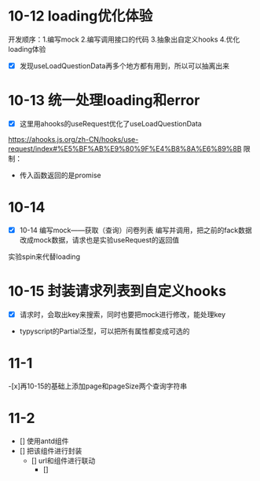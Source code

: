 # 10-12 loading优化体验
开发顺序：1.编写mock 2.编写调用接口的代码 3.抽象出自定义hooks 4.优化loading体验
- [x] 发现useLoadQuestionData再多个地方都有用到，所以可以抽离出来

# 10-13 统一处理loading和error
- [x] 这里用ahooks的useRequest优化了useLoadQuestionData

https://ahooks.js.org/zh-CN/hooks/use-request/index#%E5%BF%AB%E9%80%9F%E4%B8%8A%E6%89%8B
限制：
- 传入函数返回的是promise


# 10-14 
- [x] 10-14 编写mock——获取（查询）问卷列表
编写并调用，把之前的fack数据改成mock数据，请求也是实验useRequest的返回值

实验spin来代替loading

# 10-15 封装请求列表到自定义hooks
- [x] 请求时，会取出key来搜索，同时也要把mock进行修改，能处理key

- typyscript的Partial泛型，可以把所有属性都变成可选的

# 11-1
-[x]再10-15的基础上添加page和pageSize两个查询字符串
# 11-2
- [] 使用antd组件<Pagination>
- [] 把该组件进行封装
  - [] url和组件进行联动
    - []

